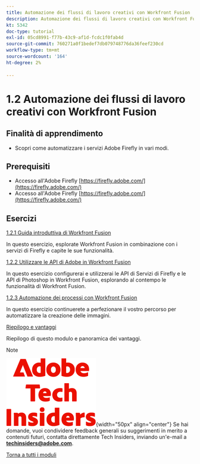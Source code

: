 ```yaml
---
title: Automazione dei flussi di lavoro creativi con Workfront Fusion
description: Automazione dei flussi di lavoro creativi con Workfront Fusion
kt: 5342
doc-type: tutorial
exl-id: 05cd8991-f77b-43c9-af1d-fcdc1f0fab4d
source-git-commit: 760271a0f1bedef7db079748776da36feef230cd
workflow-type: tm+mt
source-wordcount: '164'
ht-degree: 2%

---
```


# 1.2 Automazione dei flussi di lavoro creativi con Workfront Fusion

## Finalità di apprendimento

- Scopri come automatizzare i servizi Adobe Firefly in vari modi.

## Prerequisiti

- Accesso all&#39;Adobe Firefly [https://firefly.adobe.com/](https://firefly.adobe.com/)
- Accesso all&#39;Adobe Firefly [https://firefly.adobe.com/](https://firefly.adobe.com/)

## Esercizi

[1.2.1 Guida introduttiva di Workfront Fusion](./ex1.md)

In questo esercizio, esplorate Workfront Fusion in combinazione con i servizi di Firefly e capite le sue funzionalità.

[1.2.2 Utilizzare le API di Adobe in Workfront Fusion](./ex2.md)

In questo esercizio configurerai e utilizzerai le API di Servizi di Firefly e le API di Photoshop in Workfront Fusion, esplorando al contempo le funzionalità di Workfront Fusion.

[1.2.3 Automazione dei processi con Workfront Fusion](./ex3.md)

In questo esercizio continuerete a perfezionare il vostro percorso per automatizzare la creazione delle immagini.

[Riepilogo e vantaggi](./summary.md)

Riepilogo di questo modulo e panoramica dei vantaggi.

>[!NOTE]
>
>![Informazioni tecniche](./../../../assets/images/techinsiders.png){width="50px" align="center"}
>Se hai domande, vuoi condividere feedback generali su suggerimenti in merito a contenuti futuri, contatta direttamente Tech Insiders, inviando un&#39;e-mail a **techinsiders@adobe.com**.

[Torna a tutti i moduli](../../../overview.md)
